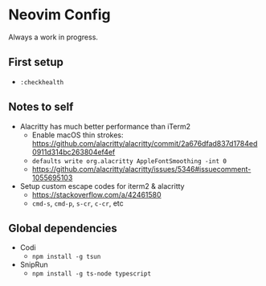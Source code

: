 # Neovim Config

Always a work in progress.

## First setup

- `:checkhealth`

## Notes to self

- Alacritty has much better performance than iTerm2
  - Enable macOS thin strokes: https://github.com/alacritty/alacritty/commit/2a676dfad837d1784ed0911d314bc263804ef4ef
  - `defaults write org.alacritty AppleFontSmoothing -int 0`
  - https://github.com/alacritty/alacritty/issues/5346#issuecomment-1055695103
- Setup custom escape codes for iterm2 & alacritty
  - https://stackoverflow.com/a/42461580
  - `cmd-s`, `cmd-p`, `s-cr`, `c-cr`, etc

## Global dependencies
- Codi
  - `npm install -g tsun`
- SnipRun
  - `npm install -g ts-node typescript`

